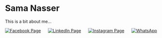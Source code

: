 # Sama Nasser

This is a bit about me...


[![Facebook Page](https://cdn-icons-png.flaticon.com/32/5968/5968764.png)](https://www.facebook.com/adfinity.endless.creativity)
‏‏‎ ‎‏‏‎ ‎‏‏‎ ‎‏‏‎ ‎‏‏‎
[![LinkedIn Page](https://cdn-icons-png.flaticon.com/32/3536/3536505.png)](https://www.linkedin.com/company/naj-advertising)
‏‏‎ ‎‏‏‎ ‎‏‏‎ ‎‏‏‎ ‎‏‏‎
[![Instagram Page](https://cdn-icons-png.flaticon.com/32/1384/1384063.png)](https://www.instagram.com/adfinity__)
‏‏‎ ‎‏‏‎ ‎‏‏‎ ‎‏‏‎ ‎‏‏‎
[![WhatsApp](https://cdn-icons-png.flaticon.com/32/5968/5968841.png)](https://wa.me/+201098573319)
